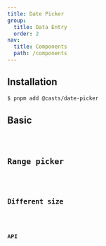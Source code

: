 ```yaml
---
title: Date Picker
group:
  title: Data Entry
  order: 2
nav:
  title: Components
  path: /components
---
```


## Installation

```bash
$ pnpm add @casts/date-picker
```

## Basic

<code src="../examples/basic.tsx" />

## Range picker

<code src="../examples/range-picker.tsx" />

## Different size

<code src="../examples/different-size.tsx" />

## API

<API src="@casts/date-picker"></API>
